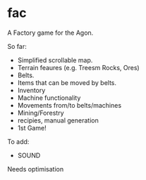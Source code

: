 # fac
A Factory game for the Agon.

So far:
- Simplified scrollable map.
- Terrain feaures (e.g. Treesm Rocks, Ores)
- Belts.
- Items that can be moved by belts.
- Inventory
- Machine functionality
- Movements from/to belts/machines
- Mining/Forestry
- recipies, manual generation
- 1st Game!

To add:
- SOUND

Needs optimisation
